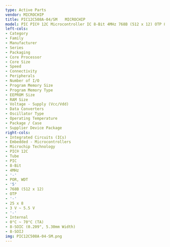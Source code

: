 ```yaml
---
type: Active Parts
vendor: MICROCHIP
title: PIC12C508A-04/SM　　MICROCHIP
model: PIC PIC® 12C Microcontroller IC 8-Bit 4MHz 768B (512 x 12) OTP 8-SOIJ
left-cols:
- Category
- Family
- Manufacturer
- Series
- Packaging 
- Core Processor
- Core Size
- Speed
- Connectivity
- Peripherals
- Number of I/O
- Program Memory Size
- Program Memory Type
- EEPROM Size
- RAM Size
- Voltage - Supply (Vcc/Vdd)
- Data Converters
- Oscillator Type
- Operating Temperature
- Package / Case
- Supplier Device Package
right-cols:
- Integrated Circuits (ICs)
- Embedded - Microcontrollers
- Microchip Technology
- PIC® 12C
- Tube 
- PIC
- 8-Bit
- 4MHz
- '-'
- POR, WDT
- '5'
- 768B (512 x 12)
- OTP
- '-'
- 25 x 8
- 3 V ~ 5.5 V
- '-'
- Internal
- 0°C ~ 70°C (TA)
- 8-SOIC (0.209", 5.30mm Width)
- 8-SOIJ
img: PIC12C508A-04-SM.png
---
```

